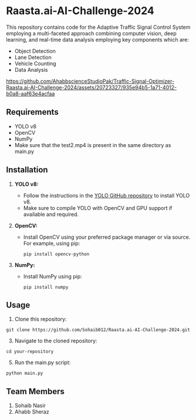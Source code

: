 # Raasta.ai-AI-Challenge-2024

This repository contains code for the Adaptive Traffic Signal Control System employing a multi-faceted approach combining computer vision, deep learning, and real-time data analysis employing key components which are:

- Object Detection
- Lane Detection
- Vehicle Counting
- Data Analysis
  
https://github.com/AhabbscienceStudioPak/Traffic-Signal-Optimizer-Raasta.ai-AI-Challenge-2024/assets/20723327/935e94b5-1a71-4012-b0a8-aaf63e4acfaa

## Requirements

- YOLO v8
- OpenCV
- NumPy
- Make sure that the test2.mp4 is present in the same directory as main.py

## Installation

1. **YOLO v8:**
   - Follow the instructions in the [YOLO GitHub repository](https://github.com/AlexeyAB/darknet) to install YOLO v8.
   - Make sure to compile YOLO with OpenCV and GPU support if available and required.

2. **OpenCV:**
   - Install OpenCV using your preferred package manager or via source. For example, using pip:
     ```
     pip install opencv-python
     ```

3. **NumPy:**
   - Install NumPy using pip:
     ```
     pip install numpy
     ```

## Usage

1. Clone this repository:
```
git clone https://github.com/Sohaib012/Raasta.ai-AI-Challenge-2024.git
```

3. Navigate to the cloned repository:
```
cd your-repository
```

5. Run the main.py script:
```
python main.py
```


## Team Members
1. Sohaib Nasir
2. Ahabb Sheraz
